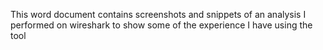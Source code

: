 This word document contains screenshots and
snippets of an analysis I performed on wireshark
to show some of the experience I have using the tool
